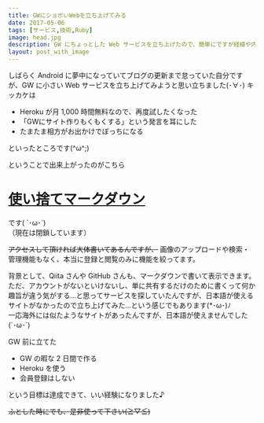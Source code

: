 ```yaml
---
title: GWにショボいWebを立ち上げてみる
date: 2017-05-06
tags: [サービス,技術,Ruby]
image: head.jpg
description: GW にちょっとした Web サービスを立ち上げたので、簡単にですが経緯や内容を紹介させていただきます♪
layout: post_with_image
---
```


しばらく Android に夢中になっていてブログの更新まで怠っていた自分ですが、GW に小さい Web サービスを立ち上げてみようと思い立ちました(･∀･)
キッカケは

- Heroku が月 1,000 時間無料なので、再度試したくなった
- 「GWにサイト作りもくもくする」という発言を耳にした
- たまたま相方がお出かけでぼっちになる

といったところです(^ω^;)

ということで出来上がったのがこちら

# [使い捨てマークダウン](https://github.com/bvlion/disposable-markdown)

です( `･ω･´)  
（現在は閉鎖しています）

~~アクセスして頂ければ大体書いてあるんですが、~~ 画像のアップロードや検索・管理機能もなく、本当に登録と閲覧のみに機能を絞ってます。

背景として、Qiita さんや GitHub さんも、マークダウンで書いて表示できます。  
ただ、アカウントがないといけないし、単に共有するだけのために書くって何か趣旨が違う気がする…と思ってサービスを探していたんですが、日本語が使えるサイトがなかったので立ち上げてみた…という感じでもあります(*･ω･)ﾉ  
一応海外には似たようなサイトがあったんですが、日本語が使えませんでした(´･ω･`)

GW 前に立てた

- GW の暇な 2 日間で作る
- Heroku を使う
- 会員登録はしない

という目標は達成できて、いい経験になりました♪

~~ふとした時にでも、是非使って下さい(≧▽≦)~~